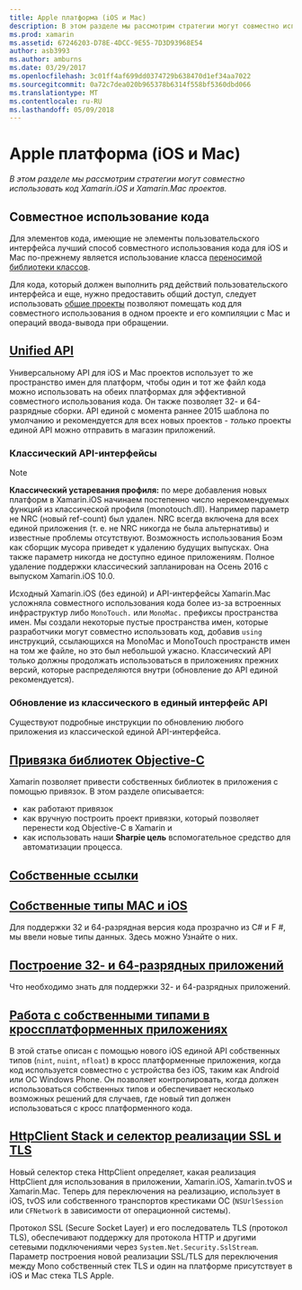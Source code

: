 ```yaml
---
title: Apple платформа (iOS и Mac)
description: В этом разделе мы рассмотрим стратегии могут совместно использовать код Xamarin.iOS и Xamarin.Mac проектов.
ms.prod: xamarin
ms.assetid: 67246203-D78E-4DCC-9E55-7D3D93968E54
author: asb3993
ms.author: amburns
ms.date: 03/29/2017
ms.openlocfilehash: 3c01ff4af699dd0374729b638470d1ef34aa7022
ms.sourcegitcommit: 0a72c7dea020b965378b6314f558bf5360dbd066
ms.translationtype: MT
ms.contentlocale: ru-RU
ms.lasthandoff: 05/09/2018
---
```

# <a name="apple-platform-ios-and-mac"></a>Apple платформа (iOS и Mac)

_В этом разделе мы рассмотрим стратегии могут совместно использовать код Xamarin.iOS и Xamarin.Mac проектов._

## <a name="code-sharing"></a>Совместное использование кода

Для элементов кода, имеющие не элементы пользовательского интерфейса лучший способ совместного использования кода для iOS и Mac по-прежнему является использование класса [переносимой библиотеки классов](~/cross-platform/app-fundamentals/pcl.md).

Для кода, который должен выполнить ряд действий пользовательского интерфейса и еще, нужно предоставить общий доступ, следует использовать [общие проекты](~/cross-platform/app-fundamentals/shared-projects.md) позволяют помещать код для совместного использования в одном проекте и его компиляции с Mac и операций ввода-вывода при обращении.

##  <a name="unified-apiunifiedindexmd"></a>[Unified API](unified/index.md)

Универсальному API для iOS и Mac проектов использует то же пространство имен для платформ, чтобы один и тот же файл кода можно использовать на обеих платформах для эффективной совместного использования кода. Он также позволяет 32- и 64-разрядные сборки. API единой с момента раннее 2015 шаблона по умолчанию и рекомендуется для всех новых проектов - *только* проекты единой API можно отправить в магазин приложений.

### <a name="classic-apis"></a>Классический API-интерфейсы

> [!NOTE]
> **Классический устаревания профиля:** по мере добавления новых платформ в Xamarin.iOS начинаем постепенно число нерекомендуемых функций из классической профиля (monotouch.dll). Например параметр не NRC (новый ref-count) был удален. NRC всегда включена для всех единой приложения (т. е. не NRC никогда не была альтернативы) и известные проблемы отсутствуют. Возможность использования Боэм как сборщик мусора приведет к удалению будущих выпусках. Она также параметр никогда не доступно единое приложениям. Полное удаление поддержки классический запланирован на Осень 2016 с выпуском Xamarin.iOS 10.0.

Исходный Xamarin.iOS (без единой) и API-интерфейсы Xamarin.Mac усложняла совместного использования кода более из-за встроенных инфраструктур либо `MonoTouch.` или `MonoMac.` префиксы пространства имен.  Мы создали некоторые пустые пространства имен, которые разработчики могут совместно использовать код, добавив `using` инструкций, ссылающихся на MonoMac и MonoTouch пространств имен на том же файле, но это был небольшой ужасно. Классический API только должны продолжать использоваться в приложениях прежних версий, которые распределяются внутри (обновление до API единой рекомендуется).


### <a name="updating-from-classic-to-the-unified-api"></a>Обновление из классического в единый интерфейс API

Существуют подробные инструкции по обновлению любого приложения из классической единой API-интерфейса.

## <a name="binding-objective-c-librariesbindingindexmd"></a>[Привязка библиотек Objective-C](binding/index.md)

Xamarin позволяет привести собственных библиотек в приложения с помощью привязок. В этом разделе описывается:

- как работают привязок
- как вручную построить проект привязки, который позволяет перенести код Objective-C в Xamarin и
- как использовать наши **Sharpie цель** вспомогательное средство для автоматизации процесса.

## <a name="native-referencesnative-referencesmd"></a>[Собственные ссылки](native-references.md)



##  <a name="macios-native-typesnativetypesmd"></a>[Собственные типы MAC и iOS](nativetypes.md)

Для поддержки 32 и 64-разрядная версия кода прозрачно из C# и F #, мы ввели новые типы данных.   Здесь можно Узнайте о них.

##  <a name="building-32-and-64-bit-apps32-and-64indexmd"></a>[Построение 32- и 64-разрядных приложений](32-and-64/index.md)

Что необходимо знать для поддержки 32- и 64-разрядных приложений.

## <a name="working-with-native-types-in-cross-platform-appsnative-types-cross-platformmd"></a>[Работа с собственными типами в кроссплатформенных приложениях](native-types-cross-platform.md)

В этой статье описан с помощью нового iOS единой API собственных типов (`nint`, `nuint`, `nfloat`) в кросс платформенные приложения, когда код используется совместно с устройства без iOS, таким как Android или ОС Windows Phone.
Он позволяет контролировать, когда должен использоваться собственных типов и обеспечивает несколько возможных решений для случаев, где новый тип должен использоваться с кросс платформенного кода.


## <a name="httpclient-stack-and-ssltls-implementation-selectorhttp-stackmd"></a>[HttpClient Stack и селектор реализации SSL и TLS](http-stack.md)

Новый селектор стека HttpClient определяет, какая реализация HttpClient для использования в приложении, Xamarin.iOS, Xamarin.tvOS и Xamarin.Mac. Теперь для переключения на реализацию, использует в iOS, tvOS или собственного транспортов крестиками ОС (`NSUrlSession` или `CFNetwork` в зависимости от операционной системы).

Протокол SSL (Secure Socket Layer) и его последователь TLS (протокол TLS), обеспечивают поддержку для протокола HTTP и другими сетевыми подключениями через `System.Net.Security.SslStream`. Параметр построения новой реализации SSL/TLS для переключения между Mono собственный стек TLS и один на платформе присутствует в iOS и Mac стека TLS Apple.
